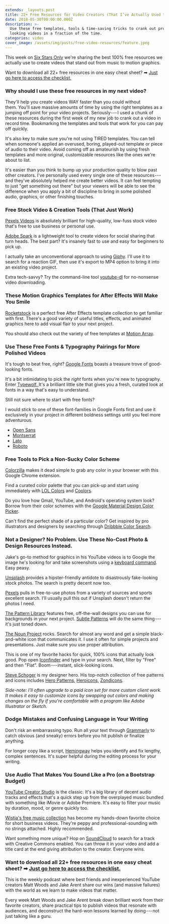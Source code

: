 ```yaml
---
extends: _layouts.post
title: 22+ Free Resources for Video Creators (That I’ve Actually Used to Save Time)
date: 2018-05-30T00:00:00.000Z
description: >-
  Use these free templates, tools & time-saving tricks to crank out professional
  looking videos in a fraction of the time.
categories: video
cover_image: /assets/img/posts/free-video-resources/feature.jpeg
---
```


This week on [Six Stars Only](http://sixstarsonly.com/) we're sharing the best 100% free resources we actually use to create videos that stand out from music to motion graphics.

Want to download all 22+ free resources in one easy cheat sheet? ➡ [Just go here to access the checklist.](https://www.getdrip.com/forms/718284658/submissions/new)

### Why should I use these free resources in my next video?

They'll help you create videos WAY faster than you could without them. You'll save massive amounts of time by using the right templates as a jumping off point for your video projects. Seriously --- I used a chunk of these resources during the first week of my new job to crank out a video in record time. Bookmarking the templates and tools that work for you can pay off quickly.

It's also key to make sure you're not using TIRED templates. You can tell when someone's applied an overused, boring, played-out template or piece of audio to their video. Avoid coming off as amateurish by using fresh templates and more original, customizable resources like the ones we're about to list.

It's easier than you think to bump up your production quality to blow past other creators. I've personally used every single one of these resources --- and they've absolutely helped me create better videos. It can feel tempting to just "get something out there" but your viewers will be able to see the difference when you apply a bit of discipline to bring in some polished audio, graphics, or other finishing touches.

### Free Stock Video & Creation Tools (That Just Work)

[Pexels Videos](https://videos.pexels.com/) is absolutely brilliant for high-quality, low-fuss stock video that's free to use business or personal use.

[Adobe Spark](https://spark.adobe.com/) is a lightweight tool to create videos for social sharing that turn heads. The best part? It's insanely fast to use and easy for beginners to pick up.

I actually take an unconventional approach to using [Giphy](https://giphy.com/). I'll use it to search for a reaction GIF, then use it's export to MP4 option to bring it into an existing video project.

Extra tech-savvy? Try the command-line tool [youtube-dl](https://rg3.github.io/youtube-dl/) for no-nonsense video downloading.

### These Motion Graphics Templates for After Effects Will Make You Smile

[Rocketstock](https://www.rocketstock.com/free-after-effects-templates/) is a perfect free After Effects template collection to get familiar with first. There's a good variety of useful titles, effects, and animated graphics here to add visual flair to your next project.

You should also check out the variety of free templates at [Motion Array](https://motionarray.com/browse/free?categories=free).

### Use These Free Fonts & Typography Pairings for More Polished Videos

It's tough to beat free, right? [Google Fonts](https://fonts.google.com/) boasts a treasure trove of good-looking fonts.

It's a bit intimidating to pick the *right* fonts when you're new to typography. Enter [Typewolf. ](https://www.typewolf.com/google-fonts)It's a brilliant little site that gives you a fresh, curated look at fonts in a way that's easy to understand.

Still not sure where to start with free fonts?

I would stick to one of these font-families in Google Fonts first and use it exclusively in your project in different boldness settings until you feel more adventurous.

- [Open Sans](https://fonts.google.com/specimen/Open+Sans)
- [Montserrat](https://fonts.google.com/specimen/Montserrat)
- [Lato](https://fonts.google.com/specimen/Lato)
- [Roboto](https://fonts.google.com/specimen/Roboto)

### Free Tools to Pick a Non-Sucky Color Scheme

[Colorzilla](http://www.colorzilla.com/chrome/) makes it dead simple to grab any color in your browser with this Google Chrome extension.

Find a curated color palette that you can pick-up and start using immediately with [LOL Colors](https://www.webdesignrankings.com/resources/lolcolors/) and [Coolors](https://coolors.co/).

Do you love how Gmail, YouTube, and Android's operating system look? Borrow from their color schemes with the [Google Material Design Color Picker](https://material.io/design/color/#tools-for-picking-colors).

Can't find the perfect shade of a particular color? Get inspired by pro illustrators and designers by searching through [Dribbble Color Search](https://dribbble.com/colors/2516c7?percent=30).

### Not a Designer? No Problem. Use These No-Cost Photo & Design Resources Instead.

Jake's go-to method for graphics in his YouTube videos is to Google the image he's looking for and take screenshots using a [keyboard command](https://www.hongkiat.com/blog/making-fast-screen-captures-in-windows-and-mac/). Easy peasy.

[Unsplash](https://unsplash.com/) provides a hipster-friendly antidote to disastrously fake-looking stock photos. The search is pretty decent now too.

[Pexels](https://www.pexels.com/) pulls in free-to-use photos from a variety of sources and sports excellent search. I'll usually pull this out if Unsplash doesn't return the photos I need.

[The Pattern Library](http://thepatternlibrary.com/) features free, off-the-wall designs you can use for backgrounds in your next project. [Subtle Patterns](https://www.toptal.com/designers/subtlepatterns/) will do the same thing --- it's just toned down.

[The Noun Project](https://thenounproject.com/) rocks. Search for almost any word and get a simple black-and-white icon that communicates it. I use it often for simple projects and presentations. Just make sure you use proper attribution.

This is one of my favorite hacks for quick, 100% icons that actually look good. Pop open [Iconfinder](https://www.iconfinder.com/search/?q=food&style=flat&price=free) and type in your search. Next, filter by "Free" and then "Flat". Boom --- instant, slick-looking icons.

[Steve Schoger](https://twitter.com/steveschoger) is my designer hero. His top-notch collection of free patterns and icons includes [Hero Patterns](http://www.heropatterns.com/), [Heroicons](http://www.heroicons.com/), [Zondicons](http://www.zondicons.com/).

_Side-note: I'll often upgrade to a paid icon set for more custom client work. It makes it easy to customize icons by swapping out colors and making changes on the fly if you're comfortable with a program like Adobe Illustrator or Sketch._

### Dodge Mistakes and Confusing Language in Your Writing

Don't risk an embarrassing typo. Run all your text through [Grammarly](https://www.grammarly.com/) to catch obvious (and sneaky) errors before you hit publish or finalize anything.

For longer copy like a script, [Hemingway](http://www.hemingwayapp.com/) helps you identify and fix lengthy, complex sentences. It's super helpful during the editing process for your writing.

### Use Audio That Makes You Sound Like a Pro (on a Bootstrap Budget)

[YouTube Creator Studio](https://www.youtube.com/audiolibrary/music) is the classic. It's a big library of decent audio tracks and effects that's a quick step up from the overplayed music bundled with something like iMovie or Adobe Premiere. It's easy to filter your music by duration, mood, or genre quickly too.

[Wistia's free music collection](https://wistia.com/library/music) has become my hands-down favorite choice for short business videos. They're peppy and professional-sounding with no strings attached. Highly recommended.

Want something more unique? Hop on [SoundCloud](https://soundcloud.com/search/sounds?q=hip%20hop&filter.license=to_use_commercially) to search for a track with Creative Commons enabled. You can throw it in your video and add a title card at the end giving attribution to the creator. Everyone wins.

### Want to download all 22+ free resources in one easy cheat sheet? ➡ [Just go here to access the checklist.](https://www.getdrip.com/forms/718284658/submissions/new)

This is the weekly podcast where best friends and inexperienced YouTube creators Matt Woods and Jake Arent share our wins (and massive failures) with the world as we learn to make videos that matter.

Every week Matt Woods and Jake Arent break down brilliant work from their favorite creators, share practical tips to publish videos that resonate with audiences, and deconstruct the hard-won lessons learned by doing --- not just talking like a guru.
